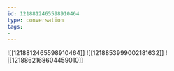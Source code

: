 ```yaml
---
id: 1218812465598910464
type: conversation
tags:
- 
---
```

![[1218812465598910464]]
![[1218853999002181632]]
![[1218862168604459010]]

